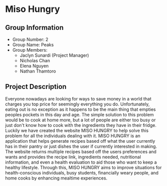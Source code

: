 # Miso Hungry


## Group Information
- Group Number: 2
- Group Name: Peaks
- Group Members: 
    - Jaclyn Sunardi (Project Manager)
    - Nicholas Chan
    - Elena Nguyen
    - Nathan Thamtoro


## Project Description
Everyone nowadays are looking for ways to save money in a world that charges you top price for seemingly everything you do. Unfortunately, eating out is no exception as it happens to be the main thing that empties peoples pockets in this day and age. The simple solution to this problem would be to cook at home more, but a lot of people are either too busy or just don't know how to cook with the ingredients they have in their fridge. Luckily we have created the website MISO HUNGRY to help solve this problem for all the individuals dealing with it. MISO HUNGRY is an application that helps generate recipes based off what the user currently has in their pantry or just dishes the user if currently interested in making. The website returns multiple recipes based off the users preferences and wants and provides the recipe link, ingredients needed, nutritional information, and even a health evaluation to aid those who want to keep a healthy lifestyle. Through this, MISO HUNGRY aims to improve situations for health-conscious individuals, busy students, financially weary people, and home cooks by enhancing mealtime experiences. 



